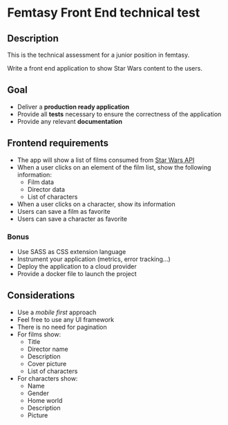 # Femtasy Front End technical test

## Description

This is the technical assessment for a junior position in femtasy.

Write a front end application to show Star Wars content to the users.

## Goal

- Deliver a **production ready application**
- Provide all **tests** necessary to ensure the correctness of the application
- Provide any relevant **documentation**

## Frontend requirements

- The app will show a list of films consumed from [Star Wars API](https://swapi.dev/)
- When a user clicks on an element of the film list, show the following information:
  - Film data
  - Director data
  - List of characters
- When a user clicks on a character, show its information
- Users can save a film as favorite
- Users can save a character as favorite

### Bonus

- Use SASS as CSS extension language
- Instrument your application (metrics, error tracking...)
- Deploy the application to a cloud provider
- Provide a docker file to launch the project

## Considerations

- Use a _mobile first_ approach
- Feel free to use any UI framework
- There is no need for pagination
- For films show:
  - Title
  - Director name
  - Description
  - Cover picture
  - List of characters
- For characters show:
  - Name
  - Gender
  - Home world
  - Description
  - Picture

